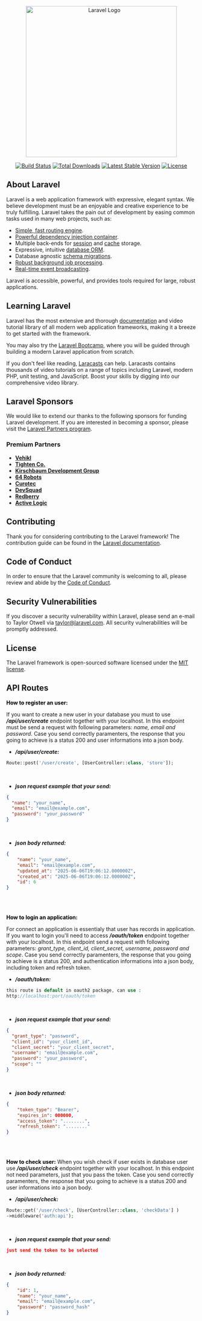 <p align="center"><a href="https://laravel.com" target="_blank"><img src="https://raw.githubusercontent.com/laravel/art/master/logo-lockup/5%20SVG/2%20CMYK/1%20Full%20Color/laravel-logolockup-cmyk-red.svg" width="400" alt="Laravel Logo"></a></p>

<p align="center">
<a href="https://github.com/laravel/framework/actions"><img src="https://github.com/laravel/framework/workflows/tests/badge.svg" alt="Build Status"></a>
<a href="https://packagist.org/packages/laravel/framework"><img src="https://img.shields.io/packagist/dt/laravel/framework" alt="Total Downloads"></a>
<a href="https://packagist.org/packages/laravel/framework"><img src="https://img.shields.io/packagist/v/laravel/framework" alt="Latest Stable Version"></a>
<a href="https://packagist.org/packages/laravel/framework"><img src="https://img.shields.io/packagist/l/laravel/framework" alt="License"></a>
</p>

## About Laravel

Laravel is a web application framework with expressive, elegant syntax. We believe development must be an enjoyable and creative experience to be truly fulfilling. Laravel takes the pain out of development by easing common tasks used in many web projects, such as:

- [Simple, fast routing engine](https://laravel.com/docs/routing).
- [Powerful dependency injection container](https://laravel.com/docs/container).
- Multiple back-ends for [session](https://laravel.com/docs/session) and [cache](https://laravel.com/docs/cache) storage.
- Expressive, intuitive [database ORM](https://laravel.com/docs/eloquent).
- Database agnostic [schema migrations](https://laravel.com/docs/migrations).
- [Robust background job processing](https://laravel.com/docs/queues).
- [Real-time event broadcasting](https://laravel.com/docs/broadcasting).

Laravel is accessible, powerful, and provides tools required for large, robust applications.

## Learning Laravel

Laravel has the most extensive and thorough [documentation](https://laravel.com/docs) and video tutorial library of all modern web application frameworks, making it a breeze to get started with the framework.

You may also try the [Laravel Bootcamp](https://bootcamp.laravel.com), where you will be guided through building a modern Laravel application from scratch.

If you don't feel like reading, [Laracasts](https://laracasts.com) can help. Laracasts contains thousands of video tutorials on a range of topics including Laravel, modern PHP, unit testing, and JavaScript. Boost your skills by digging into our comprehensive video library.

## Laravel Sponsors

We would like to extend our thanks to the following sponsors for funding Laravel development. If you are interested in becoming a sponsor, please visit the [Laravel Partners program](https://partners.laravel.com).

### Premium Partners

- **[Vehikl](https://vehikl.com)**
- **[Tighten Co.](https://tighten.co)**
- **[Kirschbaum Development Group](https://kirschbaumdevelopment.com)**
- **[64 Robots](https://64robots.com)**
- **[Curotec](https://www.curotec.com/services/technologies/laravel)**
- **[DevSquad](https://devsquad.com/hire-laravel-developers)**
- **[Redberry](https://redberry.international/laravel-development)**
- **[Active Logic](https://activelogic.com)**

## Contributing

Thank you for considering contributing to the Laravel framework! The contribution guide can be found in the [Laravel documentation](https://laravel.com/docs/contributions).

## Code of Conduct

In order to ensure that the Laravel community is welcoming to all, please review and abide by the [Code of Conduct](https://laravel.com/docs/contributions#code-of-conduct).

## Security Vulnerabilities

If you discover a security vulnerability within Laravel, please send an e-mail to Taylor Otwell via [taylor@laravel.com](mailto:taylor@laravel.com). All security vulnerabilities will be promptly addressed.

## License

The Laravel framework is open-sourced software licensed under the [MIT license](https://opensource.org/licenses/MIT).

## API Routes
**<font color="black">How to register an user:</font>**

If you want to create a new user in your database you must to use ***/api/user/create*** endpoint together with your localhost. In this endpoint must be send a request with following parameters: *name, email and password*. Case you send correctly paramenters, the response that you going to achieve is a status 200 and user informations into a json body.
<br>

- ***/api/user/create:***
```php
Route::post('/user/create', [UserController::class, 'store']);
```
<br>

- ***json request example that your send:***
```json
{
  "name": "your_name",
  "email": "email@example.com",
  "password": "your_password"
}
```
<br>

- ***json body returned:***
```json
{
    "name": "your_name",
    "email": "email@example.com",
    "updated_at": "2025-06-06T19:06:12.000000Z",
    "created_at": "2025-06-06T19:06:12.000000Z",
    "id": 6
}
```
<br>
<br>

**<font color="black">How to login an application:</font>**

For connect an application is essentialy that user has records in application. If you want to login you'll need to access ***/oauth/token*** endpoint together with your localhost. In this endpoint send a request with following parameters: *grant_type, client_id, client_secret, username, password and scope*. Case you send correctly paramenters, the response that you going to achieve is a status 200, and authentication informations into a json body, including token and refresh token.
<br>

- ***/oauth/token:***
```php
this route is default in oauth2 package, can use :
http://localhost:port/oauth/token
```
<br>

- ***json request example that your send:***
```json
{
  "grant_type": "password",
  "client_id": "your_client_id",
  "client_secret": "your_client_secret",
  "username": "email@example.com",
  "password": "your_password",
  "scope": ""
}
```
<br>

- ***json body returned:***
```json
{
    "token_type": "Bearer",
    "expires_in": 000000,
    "access_token": "........",
    "refresh_token": "........"
}
```
<br>
<br>

**<font color="black">How to check user:</font>**
When you wish check if user exists in database user use ***/api/user/check*** endpoint together with your localhost. In this endpoint not need parameters, just that you pass the token. Case you send correctly paramenters, the response that you going to achieve is a status 200 and user informations into a json body.
<br>
- ***/api/user/check:***
```php
Route::get('/user/check', [UserController::class, 'checkData'] )
->middleware('auth:api');
```
<br>

- ***json request example that your send:***
```json
just send the token to be selected
```
<br>

- ***json body returned:***
```json
{
    "id": 1,
    "name": "your_name",
    "email": "email@example.com",
    "password": "password_hash"
}
```
<br>
<br>
